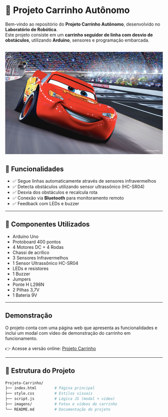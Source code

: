 # 🚗 Projeto Carrinho Autônomo

Bem-vindo ao repositório do **Projeto Carrinho Autônomo**, desenvolvido no **Laboratório de Robótica**.  
Este projeto consiste em um **carrinho seguidor de linha com desvio de obstáculos**, utilizando **Arduino**, sensores e programação embarcada.


![Carrinho Autônomo](https://github.com/anallaxz/Projeto-Carrinho/raw/master/imagens/marquinhos2.jpeg)
---

## 📌 Funcionalidades

- ✅ Segue linhas automaticamente através de sensores infravermelhos  
- ✅ Detecta obstáculos utilizando sensor ultrassônico (HC-SR04)  
- ✅ Desvia dos obstáculos e recalcula rota  
- ✅ Conexão via **Bluetooth** para monitoramento remoto  
- ✅ Feedback com LEDs e buzzer  

---

## 🔧 Componentes Utilizados

- Arduino Uno  
- Protoboard 400 pontos  
- 4 Motores DC + 4 Rodas  
- Chassi de acrílico  
- 3 Sensores Infravermelhos  
- 1 Sensor Ultrassônico HC-SR04  
- LEDs e resistores  
- 1 Buzzer  
- Jumpers  
- Ponte H L298N  
- 2 Pilhas 3,7V  
- 1 Bateria 9V  

---

##  Demonstração

O projeto conta com uma página web que apresenta as funcionalidades e inclui um modal com vídeo de demonstração do carrinho em funcionamento.

👉 Acesse a versão online: [Projeto Carrinho](https://projeto-carrinho-ocjm.vercel.app/#inicio)

---

## 📂 Estrutura do Projeto

```bash
Projeto-Carrinho/
├── index.html        # Página principal
├── style.css         # Estilos visuais
├── script.js         # Lógica JS (modal + vídeo)
├── imagens/          # Fotos e vídeos do carrinho
└── README.md         # Documentação do projeto
